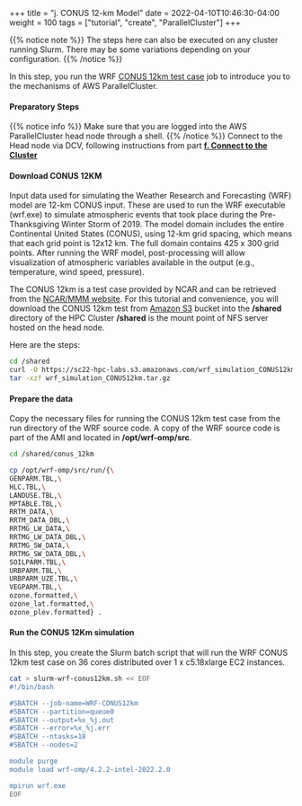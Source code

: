 +++
title = "j. CONUS 12-km Model"
date = 2022-04-10T10:46:30-04:00
weight = 100
tags = ["tutorial", "create", "ParallelCluster"]
+++

{{% notice note %}}
The steps here can also be executed on any cluster running Slurm. There may be some variations depending on your configuration.
{{% /notice %}}

In this step, you run the WRF [CONUS 12km test case](https://www2.mmm.ucar.edu/wrf/users/benchmark/benchdata_v422.html) job to introduce you to the mechanisms of AWS ParallelCluster.

#### Preparatory Steps

{{% notice info %}}
Make sure that you are logged into the AWS ParallelCluster head node through a shell.
{{% /notice %}}
Connect to the Head node via DCV, following instructions from part **[f. Connect to the Cluster](/03-hpc-aws-parallelcluster-workshop/09-connect-cluster.html#dcv-connect)**

#### Download CONUS 12KM
Input data used for simulating the Weather Research and Forecasting (WRF) model are 12-km CONUS input.
These are used to run the WRF executable (wrf.exe) to simulate atmospheric events that took place during the Pre-Thanksgiving Winter Storm of 2019.
The model domain includes the entire Continental United States (CONUS), using 12-km grid spacing, which means that each grid point is 12x12 km.
The full domain contains 425 x 300 grid points. After running the WRF model, post-processing will allow visualization of atmospheric variables available in the output (e.g., temperature, wind speed, pressure).

The CONUS 12km is a test case provided by NCAR and can be retrieved from the [NCAR/MMM website](https://www2.mmm.ucar.edu/wrf/users/). For this tutorial and convenience, you will download the CONUS 12km test from [Amazon S3](https://aws.amazon.com/s3/) bucket into the **/shared** directory of the HPC Cluster
**/shared** is the mount point of NFS server hosted on the head node.

Here are the steps:

```bash
cd /shared
curl -O https://sc22-hpc-labs.s3.amazonaws.com/wrf_simulation_CONUS12km.tar.gz
tar -xzf wrf_simulation_CONUS12km.tar.gz
```

#### Prepare the data
Copy the necessary files for running the CONUS 12km test case from the run directory of the WRF source code.
A copy of the WRF source code is part of the AMI and located  in __/opt/wrf-omp/src__.

```bash
cd /shared/conus_12km

cp /opt/wrf-omp/src/run/{\
GENPARM.TBL,\
HLC.TBL,\
LANDUSE.TBL,\
MPTABLE.TBL,\
RRTM_DATA,\
RRTM_DATA_DBL,\
RRTMG_LW_DATA,\
RRTMG_LW_DATA_DBL,\
RRTMG_SW_DATA,\
RRTMG_SW_DATA_DBL,\
SOILPARM.TBL,\
URBPARM.TBL,\
URBPARM_UZE.TBL,\
VEGPARM.TBL,\
ozone.formatted,\
ozone_lat.formatted,\
ozone_plev.formatted} .
```

#### Run the CONUS 12Km simulation
In this step, you create the Slurm batch script that will run the WRF CONUS 12km test case on 36 cores distributed over 1 x c5.18xlarge EC2 instances.

```bash
cat > slurm-wrf-conus12km.sh << EOF
#!/bin/bash

#SBATCH --job-name=WRF-CONUS12km
#SBATCH --partition=queue0
#SBATCH --output=%x_%j.out
#SBATCH --error=%x_%j.err
#SBATCH --ntasks=18
#SBATCH --nodes=2

module purge
module load wrf-omp/4.2.2-intel-2022.2.0

mpirun wrf.exe
EOF
```
